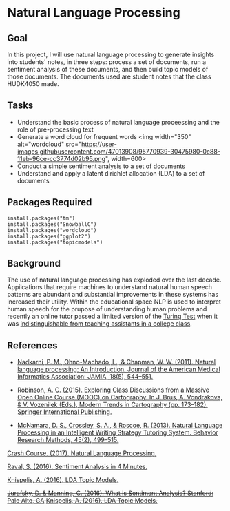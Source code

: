 # Natural Language Processing

## Goal
In this project, I will use natural language processing to generate insights into students' notes, in three steps: process a set of documents, run a sentiment analysis of these documents, and then build topic models of those documents. The documents used are student notes that the class HUDK4050 made.

## Tasks
* Understand the basic process of natural language proceessing and the role of pre-processing text
* Generate a word cloud for frequent words
<img width="350" alt="wordcloud" src="https://user-images.githubusercontent.com/47013908/95770939-30475980-0c88-11eb-96ce-cc3774d02b95.png", width=600>
* Conduct a simple sentiment analysis to a set of documents
* Understand and apply a latent dirichlet allocation (LDA) to a set of documents

## Packages Required
```
install.packages("tm")
install.packages("SnowballC")
install.packages("wordcloud")
install.packages("ggplot2")
install.packages("topicmodels")
```
## Background
The use of natural language processing has exploded over the last decade. Appilcations that require machines to understand natural human speech patterns are abundant and substantial improvements in these systems has increased their utility. Within the educational space NLP is used to interpret human speech for the prupose of understanding human problems and recently an online tutor passed a limited version of the [Turing Test](https://en.wikipedia.org/wiki/Turing_test) when it was [indistinguishable from teaching assistants in a college class](http://www.news.gatech.edu/2017/01/09/jill-watson-round-three).


## References

* [Nadkarni, P. M., Ohno-Machado, L., & Chapman, W. W. (2011). Natural language processing: An Introduction. Journal of the American Medical Informatics Association: JAMIA, 18(5), 544–551.](http://www.ncbi.nlm.nih.gov/pmc/articles/PMC3168328/)

* [Robinson, A. C. (2015). Exploring Class Discussions from a Massive Open Online Course (MOOC) on Cartography. In J. Brus, A. Vondrakova, & V. Vozenilek (Eds.), Modern Trends in Cartography (pp. 173–182). Springer International Publishing.](http://link.springer.com.ezproxy.cul.columbia.edu/chapter/10.1007/978-3-319-07926-4_14)

* [McNamara, D. S., Crossley, S. A., & Roscoe, R. (2013). Natural Language Processing in an Intelligent Writing Strategy Tutoring System. Behavior Research Methods, 45(2), 499–515.](http://link.springer.com.ezproxy.cul.columbia.edu/article/10.3758/s13428-012-0258-1)

[Crash Course. (2017). Natural Language Processing.](https://www.youtube.com/watch?v=fOvTtapxa9c)

[Raval, S. (2016). Sentiment Analysis in 4 Minutes.](https://www.youtube.com/watch?v=AJVP96tAWxw)

[Knispelis, A. (2016). LDA Topic Models.](https://www.youtube.com/watch?v=3mHy4OSyRf0)

~~[Jurafsky, D. & Manning, C. (2016). What is Sentiment Analysis? Stanford: Palo Alto, CA](https://www.youtube.com/watch?v=sxPBv4Skj98)
[Knispelis, A. (2016). LDA Topic Models.](https://www.youtube.com/watch?v=3mHy4OSyRf0)~~ 
